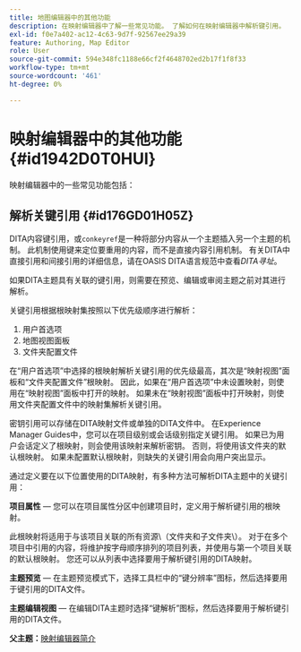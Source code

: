 ```yaml
---
title: 地图编辑器中的其他功能
description: 在映射编辑器中了解一些常见功能。 了解如何在映射编辑器中解析键引用。
exl-id: f0e7a402-ac12-4c63-9d7f-92567ee29a39
feature: Authoring, Map Editor
role: User
source-git-commit: 594e348fc1188e66cf2f4648702ed2b17f1f8f33
workflow-type: tm+mt
source-wordcount: '461'
ht-degree: 0%

---
```


# 映射编辑器中的其他功能 {#id1942D0T0HUI}

映射编辑器中的一些常见功能包括：

## 解析关键引用 {#id176GD01H05Z}

DITA内容键引用，或`conkeyref`是一种将部分内容从一个主题插入另一个主题的机制。 此机制使用键来定位要重用的内容，而不是直接内容引用机制。 有关DITA中直接引用和间接引用的详细信息，请在OASIS DITA语言规范中查看&#x200B;*DITA寻址*。

如果DITA主题具有关联的键引用，则需要在预览、编辑或审阅主题之前对其进行解析。

关键引用根据根映射集按照以下优先级顺序进行解析：

1. 用户首选项
1. 地图视图面板
1. 文件夹配置文件

在“用户首选项”中选择的根映射解析关键引用的优先级最高，其次是“映射视图”面板和“文件夹配置文件”根映射。 因此，如果在“用户首选项”中未设置映射，则使用在“映射视图”面板中打开的映射。 如果未在“映射视图”面板中打开映射，则使用文件夹配置文件中的映射集解析关键引用。

密钥引用可以存储在DITA映射文件或单独的DITA文件中。 在Experience Manager Guides中，您可以在项目级别或会话级别指定关键引用。 如果已为用户会话定义了根映射，则会使用该映射来解析密钥。 否则，将使用该文件夹的默认根映射。 如果未配置默认根映射，则缺失的关键引用会向用户突出显示。

通过定义要在以下位置使用的DITA映射，有多种方法可解析DITA主题中的关键引用：

**项目属性** — 您可以在项目属性分区中创建项目时，定义用于解析键引用的根映射。

此根映射将适用于与该项目关联的所有资源\（文件夹和子文件夹\）。 对于在多个项目中引用的内容，将维护按字母顺序排列的项目列表，并使用与第一个项目关联的默认根映射。 您还可以从列表中选择要用于解析键引用的DITA映射。

**主题预览** — 在主题预览模式下，选择工具栏中的“键分辨率”图标，然后选择要用于键引用的DITA文件。

**主题编辑视图** — 在编辑DITA主题时选择“键解析”图标，然后选择要用于解析键引用的DITA文件。

**父主题：**&#x200B;[&#x200B;映射编辑器简介](map-editor.md)

